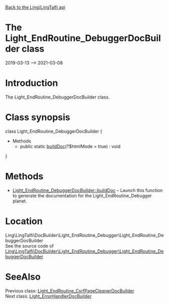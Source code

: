 [Back to the Ling/LingTalfi api](https://github.com/lingtalfi/LingTalfi/blob/master/doc/api/Ling/LingTalfi.md)



The Light_EndRoutine_DebuggerDocBuilder class
================
2019-03-13 --> 2021-03-08






Introduction
============

The Light_EndRoutine_DebuggerDocBuilder class.



Class synopsis
==============


class <span class="pl-k">Light_EndRoutine_DebuggerDocBuilder</span>  {

- Methods
    - public static [buildDoc](https://github.com/lingtalfi/LingTalfi/blob/master/doc/api/Ling/LingTalfi/DocBuilder/Light_EndRoutine_Debugger/Light_EndRoutine_DebuggerDocBuilder/buildDoc.md)(?$htmlMode = true) : void

}






Methods
==============

- [Light_EndRoutine_DebuggerDocBuilder::buildDoc](https://github.com/lingtalfi/LingTalfi/blob/master/doc/api/Ling/LingTalfi/DocBuilder/Light_EndRoutine_Debugger/Light_EndRoutine_DebuggerDocBuilder/buildDoc.md) &ndash; Launch this function to generate the documentation for the Light_EndRoutine_Debugger planet.





Location
=============
Ling\LingTalfi\DocBuilder\Light_EndRoutine_Debugger\Light_EndRoutine_DebuggerDocBuilder<br>
See the source code of [Ling\LingTalfi\DocBuilder\Light_EndRoutine_Debugger\Light_EndRoutine_DebuggerDocBuilder](https://github.com/lingtalfi/LingTalfi/blob/master/DocBuilder/Light_EndRoutine_Debugger/Light_EndRoutine_DebuggerDocBuilder.php)



SeeAlso
==============
Previous class: [Light_EndRoutine_CsrfPageCleanerDocBuilder](https://github.com/lingtalfi/LingTalfi/blob/master/doc/api/Ling/LingTalfi/DocBuilder/Light_EndRoutine_CsrfPageCleaner/Light_EndRoutine_CsrfPageCleanerDocBuilder.md)<br>Next class: [Light_ErrorHandlerDocBuilder](https://github.com/lingtalfi/LingTalfi/blob/master/doc/api/Ling/LingTalfi/DocBuilder/Light_ErrorHandler/Light_ErrorHandlerDocBuilder.md)<br>
